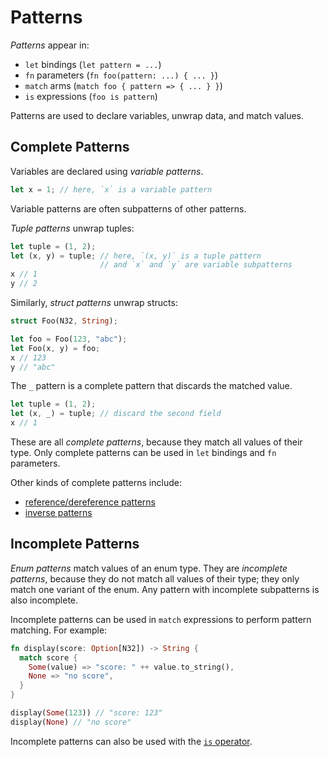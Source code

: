 # Patterns

*Patterns* appear in:

- `let` bindings (`let pattern = ...`)
- `fn` parameters (`fn foo(pattern: ...) { ... }`)
- `match` arms (`match foo { pattern => { ... } }`)
- `is` expressions (`foo is pattern`)

Patterns are used to declare variables, unwrap data, and match values.

## Complete Patterns

Variables are declared using *variable patterns*.

```rs
let x = 1; // here, `x` is a variable pattern
```

Variable patterns are often subpatterns of other patterns.

*Tuple patterns* unwrap tuples:

```rs
let tuple = (1, 2);
let (x, y) = tuple; // here, `(x, y)` is a tuple pattern
                    // and `x` and `y` are variable subpatterns
x // 1
y // 2
```

Similarly, *struct patterns* unwrap structs:

```rs
struct Foo(N32, String);

let foo = Foo(123, "abc");
let Foo(x, y) = foo;
x // 123
y // "abc"
```

The `_` pattern is a complete pattern that discards the matched value.

```rs
let tuple = (1, 2);
let (x, _) = tuple; // discard the second field
x // 1
```

These are all *complete patterns*, because they match all values of their type.
Only complete patterns can be used in `let` bindings and `fn` parameters.

Other kinds of complete patterns include:

- [reference/dereference patterns](./references)
- [inverse patterns](./inverse)

## Incomplete Patterns

*Enum patterns* match values of an enum type. They are *incomplete patterns*,
because they do not match all values of their type; they only match one variant
of the enum. Any pattern with incomplete subpatterns is also incomplete.

Incomplete patterns can be used in `match` expressions to perform pattern
matching. For example:

```rs
fn display(score: Option[N32]) -> String {
  match score {
    Some(value) => "score: " ++ value.to_string(),
    None => "no score",    
  }
}

display(Some(123)) // "score: 123"
display(None) // "no score"
```

Incomplete patterns can also be used with the
[`is` operator](./conditions.md#the-is-operator).
